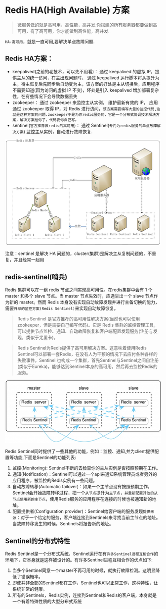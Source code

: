 # Redis HA(High Available) 方案

>微服务做的就是高可用，高性能，高并发.你搭建的所有服务器都要做到高可用，有了高可用，你才能做到高性能，高并发.

`HA-高可用`，就是一直可用,要解决单点故障问题.

## Redis HA方案：

- keepalived(之前的老技术，可以先不用看)： 通过 keepalived 的虚拟 IP，提供主从的统一访问，在主出现问题时， 通过 keepalived 运行脚本将从提升为主，待主恢复后先同步后自动变为主，该方案的好处是主从切换后，应用程序不需要知道(因为访问的虚拟 IP 不变)，坏处是引入 keepalived 增加部署复杂性，在有些情况下会导致数据丢失
- zookeeper： 通过 zookeeper 来监控主从实例， 维护最新有效的 IP， 应用通过 zookeeper 取得 IP，对 Redis 进行访问，`该方案需要编写大量的监控代码,这就是这种方案的问题.zookeeper不是为你redis服务的，它是一个分布式协调技术解决方案，解决方案给你了，代码要你自己写。`
- sentinel(`官方推荐做redis的高可用`)： 通过 Sentinel(`专门为redis服务的单点故障解决方案`) 监控主从实例，自动进行故障恢复.

![](部署逻辑图.png)

注意：sentinel 是解决 HA 问题的，cluster(集群)是解决主从复制问题的，不重复，并且经常一起用

## redis-sentinel(哨兵)

Redis 集群可以在一组 redis 节点之间实现高可用性。在redis集群中会有 1 个 master 和多个 slave 节点。当 master 节点失效时，应选举出一个 slave 节点作为新的 master。然而 Redis 本身没有实现自动故障发现并进行主备切换的能力，需要`外部的监控方案(Redis Sentinel)`来实现自动故障恢复。

>Redis Sentinel 是官方推荐的高可用性解决方案(当然也可以使用zookeeper，但是需要自己编写代码)。它是 Redis 集群的监控管理工具，可以提供节点监控、通知、自动故障恢复和客户端配置发现服务(注册与发现，类似于尤里卡)。

>Redis Sentinel为Redis提供了高可用解决方案。这意味着使用Redis Sentinel可以部署一套Redis，在没有人为干预的情况下去应付各种各样的失败事件。Sentinel
也构成一个集群，首先Sentinel与Sentinel之间自注册(类似于Eureka)，能够达到Sentinel本身的高可用，然后再去监控Redis的服务。

![一个Redis要和一个Sentinel一起运行](Redis-Sentinel.jpg)

Redis Sentinel同时提供了一些其他的功能，例如：监控、通知,并为client提供配置等功能,下面是Sentinel的功能列表:

1. 监控(Monitoring): Sentinel不断的去检查你的主从实例是否按照预期在工作。
2. 通知(Notification)：Sentinel可以通过一个api来通知系统管理员或者另外的应用程序，被监控的Redis实例有一些问题。
3. 自动故障转移(Automatic failover)：如果一个主节点没有按照预期工作，Sentinel会开始故障转移过程，把一个`从节点`提升为`主节点`，`并重新配置其他的从节点使用新的主节点`，使用Redis服务的应用程序在连接的时候也被通知新的地址。
4. 配置提供者(Configuration provider)：Sentinel给客户端的服务发现`提供来源`：对于一个给定的服务，客户端连接到Sentinels来寻找当前主节点的地址。当故障转移发生的时候，Sentinels将报告新的地址。

## Sentinel的分布式特性

Redis Sentinel是一个分布式系统，Sentinel运行在有`许多Sentinel进程互相合作`的环境下，它本身就是这样被设计的。有许多Sentinel进程互相合作的优点如下:

1. 当多个Sentinel同意一个master不再可用的时候，就执行故障检测。这明显降低了错误概率。
2. 即使并非全部的Sentinel都在工作，Sentinel也可以正常工作，这种特性，让系统非常的健康。
3. 所有的Sentinels，Redis实例，连接到Sentinel和Redis的客户端，本身就是一个有着特殊性质的大型分布式系统
